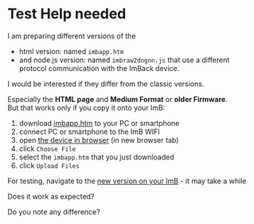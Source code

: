 <!-- SPDX-License-Identifier: 0BSD -->
# Test Help needed

I am preparing different versions of the 
- html version: named `imbapp.htm`
- and node.js version: named `imbraw2dngnn.js`
that use a different protocol communication with the ImBack device.

I would be interested if they differ from the classic versions.

Especially the **HTML page** and **Medium Format** or **older Firmware**.  
But that works only if you copy it onto your ImB:
1. download [imbapp.htm](https://github.com/shyrodgau/imbraw2dng/raw/master/imbapp.htm) to your PC or smartphone
1. connect PC or smartphone to the ImB WIFI
1. open [the device in browser](http://192.168.1.254/IMBACK) (in new browser tab)
1. click `Choose File`
1. select the `imbapp.htm` that you just downloaded
1. click `Upload Files`

For testing, navigate to the [new version on your ImB](http://192.168.1.254/IMBACK/IMBAPP.HTM) - it may take a while

Does it work as expected?

Do you note any difference?

